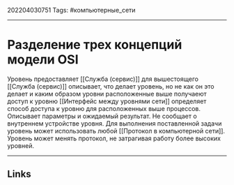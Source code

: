 202204030751
Tags: #компьютерные_сети

---

# Разделение трех концепций модели OSI
Уровень предоставляет [[Cлужба (сервис)]] для вышестоящего
[[Cлужба (сервис)]] описывает, что делает уровень, но не как он это делает и каким образом уровни расположенные выше получаеют доступ к уровню
[[Интерфейс между уровнями сети]] определяет способ доступа к уровню для расположенных выше процессов. Описывает параметры и ожидаемый результат. Не сообщает о внутреннем устройстве уровня.
Для выполнения поставленной задачи уровень может использовать любой [[Протокол в компьютерной сети]]. Уровень может менять протокол, не затрагивая работу более высоких уровней. 


---
## Links
